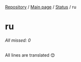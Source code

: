 [Repository](https://github.com/Laravel-Lang/lang) / [Main page](../index.md) / [Status](../status.md) / ru

# ru

###### All missed: 0

All lines are translated 😊

